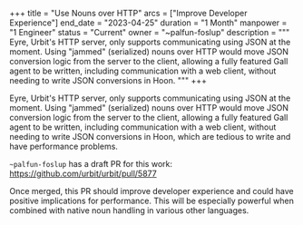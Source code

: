 +++
title = "Use Nouns over HTTP"
arcs = ["Improve Developer Experience"]
end_date = "2023-04-25"
duration = "1 Month"
manpower = "1 Engineer"
status = "Current"
owner = "~palfun-foslup"
description = """
Eyre, Urbit's HTTP server, only supports communicating using JSON at the moment.  Using "jammed" (serialized) nouns over HTTP would move JSON conversion logic from the server to the client, allowing a fully featured Gall agent to be written, including communication with a web client, without needing to write JSON conversions in Hoon.
"""
+++

Eyre, Urbit's HTTP server, only supports communicating using JSON at the moment.  Using "jammed" (serialized) nouns over HTTP would move JSON conversion logic from the server to the client, allowing a fully featured Gall agent to be written, including communication with a web client, without needing to write JSON conversions in Hoon, which are tedious to write and have performance problems.

`~palfun-foslup` has a draft PR for this work:
https://github.com/urbit/urbit/pull/5877

Once merged, this PR should improve developer experience and could have positive implications for performance.  This will be especially powerful when combined with native noun handling in various other languages.
